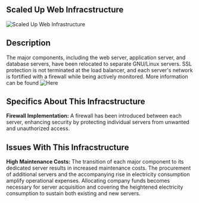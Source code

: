 ## Scaled Up Web Infracstructure
![Scaled Up Web Infrastructure](https://imgur.com/undefined)

## Description

The major components, including the web server, application server, and database servers, have been relocated to separate GNU/Linux servers. SSL protection is not terminated at the load balancer, and each server's network is fortified with a firewall while being actively monitored. More information can be found ![Here](https://www.f5.com/glossary)

## Specifics About This Infracstructure

**Firewall Implementation:** A firewall has been introduced between each server, enhancing security by protecting individual servers from unwanted and unauthorized access.

## Issues With This Infracstructure

**High Maintenance Costs:** The transition of each major component to its dedicated server results in increased maintenance costs. The procurement of additional servers and the accompanying rise in electricity consumption amplify operational expenses. Allocating company funds becomes necessary for server acquisition and covering the heightened electricity consumption to sustain both existing and new servers.
